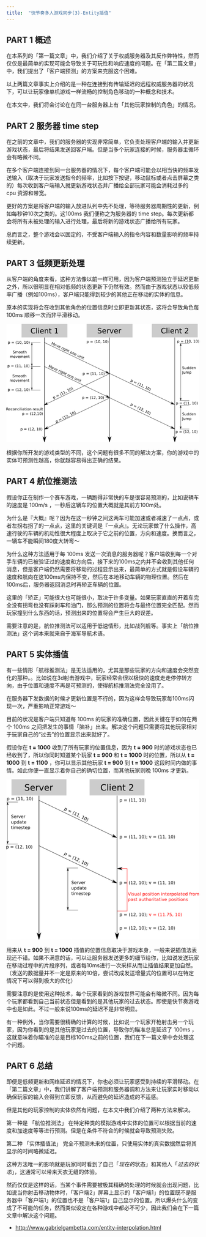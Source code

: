 ```yaml
---
title:  "快节奏多人游戏同步(3)-Entity插值"
---
```


## PART 1 概述

在本系列的「第一篇文章」中，我们介绍了关于权威服务器及其反作弊特性，然而仅仅是最简单的实现可能会导致关于可玩性和响应速度的问题。在「第二篇文章」中，我们提出了「客户端预测」的方案来克服这个困难。

以上两篇文章事实上介绍的是一种在连接到有传输延迟的远程权威服务器的状况下，可以让玩家像单机游戏一样流畅的控制角色移动的一种概念和技术。

在本文中，我们将会讨论在在同一台服务器上有「其他玩家控制的角色」的情况。

## PART 2 服务器 time step

在之前的文章中，我们的服务器的实现非常简单，它负责处理客户端的输入并更新游戏状态，最后将结果发送回客户端。但是当多个玩家连接的时候，服务器主循环会有略微不同。

在多个客户端连接到同一台服务器的情况下，每个客户端可能会以相当快的频率发送输入（取决于玩家发送指令的频率，比如按下按键，移动鼠标或者点击屏幕之类的）每次收到客户端输入就更新游戏状态并广播给全部玩家可能会消耗过多的 cpu 资源和带宽。

更好的方案是将客户端的输入放进队列中先不处理，等待服务器周期性的更新，例如每秒钟10次之类的。这100ms 我们便称之为服务器的 time step。每次更新都会将所有未被处理的输入进行处理，最后将新的游戏状态广播给所有玩家。

总而言之，整个游戏会以固定的，不受客户端输入的指令内容和数量影响的频率持续更新。

## PART 3 低频更新处理

从客户端的角度来看，这种方法像以前一样可用，因为客户端预测独立于延迟更新之外，所以很明显在相对低频的状态更新下仍然有效。然而由于游戏状态以较低频率广播（例如100ms），客户端只能得到较少的其他正在移动的实体的信息。

原本的实现将会在收到其他角色的位置信息时立即更新其状态，这将会导致角色每 100ms 顺移一次而非平滑移动。

![Client 1 as seen by Client 2.](../../assets/images/2020-02-02-net-sync-entity-interpolation/fpm3-01.png)



根据你所开发的游戏类型的不同，这个问题有很多不同的解决方案，你的游戏中的实体可预测性越高，你就越容易得出正确的结果。

## PART 4 航位推测法

假设你正在制作一个赛车游戏，一辆跑得非常快的车是很容易预测的，比如说辆车的速度是 100m/s ，一秒后这辆车的位置大概就是其前方100m处。

为什么是『大概』呢？因为在这一秒钟之间这两车可能加速或者减速了一点点，或者左拐右拐了的一点点，这里的关键词是『一点点』。无论玩家做了什么操作，高速行驶的车辆的机动性很大程度上取决于它之前的位置，方向和速度。换而言之，一辆车不能瞬间180度大转弯～

为什么这种方法适用于每 100ms 发送一次消息的服务器呢？客户端收到每一个对手车辆的已被验证过的速度和方向后，接下来的100ms之内并不会收到其他任何消息，但是客户端仍然需要将移动的过程显示出来，最简单的方式就是假设车辆的速度和航向在这100ms内保持不变，然后在本地移动车辆的物理位置。然后在100ms后，服务器返回消息时再矫正车辆的位置。

这里的「矫正」可能很大也可能很小，取决于许多变量。如果玩家直直的开着车完全没有拐弯也没有踩刹车和油门，那么预测的位置将会与最终位置完全匹配。然而玩家撞到什么东西的话，预测出来的位置将会产生巨大的误差。

需要注意的是，航位推测法可以适用于低速情形，比如战列舰等。事实上「航位推测法」这个词本来就来自于海军导航术语。

## PART 5 实体插值

有一些情形「航标推测法」是无法适用的，尤其是那些玩家的方向和速度会突然变化的那种。。比如说在3d射击游戏中，玩家经常会很以极快的速度走走停停转方向，由于位置和速度不再是可预测的，使得航标推测法完全没用了。

在服务器下发数据的时候才更新位置是不行的，因为这样会导致玩家每100ms闪现一次，严重影响正常游戏～

目前的状况是客户端只知道每 100ms 的玩家的准确位置，因此关键在于如何在两个 100ms 之间把发生的事情「脑补」出来。解决这个问题只需要将其他玩家相对于玩家自己的“过去”的位置显示出来就好了。

假设你在 **t = 1000** 收到了所有玩家的位置信息，因为 **t = 900** 时的游戏状态也已经收到了，所以你同时知道某个玩家 **t = 900** 和 **t = 1000** 时的位置，所以从 **t = 1000** 到 **t = 1100** ，你可以显示其他玩家 **t = 900** 到 **t = 1000** 这段时间内做的事情。如此你便一直显示着你自己的确切位置，而其他玩家则晚 100ms 才更新。

![Client 2 renders Client 1 in the past, interpolating last known positions.](../../assets/images/2020-02-02-net-sync-entity-interpolation/fpm3-02.png)

用来从 **t = 900** 到 **t = 1000** 插值的位置信息取决于游戏本身，一般来说插值法表现还不错。如果不满意的话，可以让服务器发送更多的细节给你，比如说发送玩家在移动过程中的片段序列，或者每10ms进行一次采样从而让插值结果更加自然。（发送的数据量并不一定是原来的10倍，尝试改成发送增量式的位置可以在特定情况下可以得到极大的优化）

需要注意的是使用这种技术，每个玩家看到的游戏世界可能会有略微不同。因为每个玩家都看到自己当前状态但是看到的是其他玩家的过去状态。即使是快节奏游戏中也是如此。不过一般来说100ms的延迟不是非常明显。

有一种例外，当你需要很精确的计算的时候，比如说一个玩家开枪射击另一个玩家，因为你看到的是其他玩家是过去的位置，导致你的瞄准总是延迟了 100ms ，这就意味着你瞄准的总是目标100ms之前的位置，我们在下一篇文章中会处理这个问题。

## PART 6 总结

即便是低频更新和网络延迟的情况下，你也必须让玩家感受到持续的平滑移动。在「第二篇文章」中，我们讲解了客户端预测和服务器调和方法来让玩家实时移动以确保玩家的输入会得到立即反馈，从而避免的延迟造成的不适感。

但是其他的玩家控制的实体依然有问题，在本文中我们介绍了两种方法来解决。

第一种是 「航位推测法」 在特定种类的模拟游戏中实体的位置可以根据当前的速度和加速度等等进行预测。但是在条件不符合的时候就会导致预测失败。

第二种 「实体插值法」 完全不预测未来的位置，只使用实体的真实数据然后将其显示的时间略微延迟。

这种方法唯一的影响就是玩家同时看到了自己「*现在的*状态」和其他人「*过去的状态*」，这通常可以带来天衣无缝的体验。

然而仅仅是这样的话，当某个事件需要被极其精确的处理的时候就会出现问题，比如说当你射击移动物体时，「客户端2」屏幕上显示的「客户端1」的位置既不是服务器中「客户端1」的位置也不是「客户端1」自己显示的位置。所以爆头什么的变成了不可能的任务，然而类似设定在各种游戏中都必不可少，因此我们会在下一篇文章中解决这个问题。



- http://www.gabrielgambetta.com/entity-interpolation.html